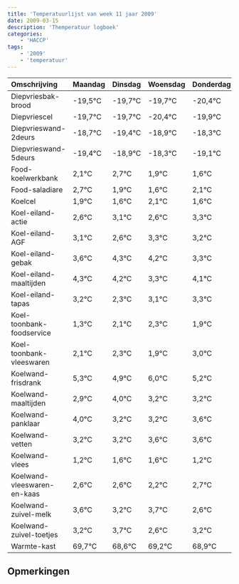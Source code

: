 ```yaml
---
title: 'Temperatuurlijst van week 11 jaar 2009'
date: 2009-03-15
description: 'Themperatuur logboek'
categories:
    - 'HACCP'
tags:
    - '2009'
    - 'temperatuur'
---
```

|Omschrijving|Maandag|Dinsdag|Woensdag|Donderdag|Vrijdag|Zaterdag|Zondag|
|:---|:---|:---|:---|:---|:---|:---|:---|
|Diepvriesbak-brood|-19,5°C|-19,7°C|-19,7°C|-20,4°C|-19,9°C|-19,3°C|-20,1°C|
|Diepvriescel|-19,7°C|-19,7°C|-20,4°C|-19,9°C|-19,3°C|-20,1°C|-20,4°C|
|Diepvrieswand-2deurs|-18,7°C|-19,4°C|-18,9°C|-18,3°C|-19,1°C|-19,4°C|-18,9°C|
|Diepvrieswand-5deurs|-19,4°C|-18,9°C|-18,3°C|-19,1°C|-19,4°C|-18,9°C|-19,4°C|
|Food-koelwerkbank|2,1°C|2,7°C|1,9°C|1,6°C|2,1°C|1,6°C|2,3°C|
|Food-saladiare|2,7°C|1,9°C|1,6°C|2,1°C|1,6°C|2,3°C|2,2°C|
|Koelcel|1,9°C|1,6°C|2,1°C|1,6°C|2,3°C|2,2°C|1,3°C|
|Koel-eiland-actie|2,6°C|3,1°C|2,6°C|3,3°C|3,2°C|2,3°C|3,1°C|
|Koel-eiland-AGF|3,1°C|2,6°C|3,3°C|3,2°C|2,3°C|3,1°C|3,3°C|
|Koel-eiland-gebak|3,6°C|4,3°C|4,2°C|3,3°C|4,1°C|4,3°C|3,9°C|
|Koel-eiland-maaltijden|4,3°C|4,2°C|3,3°C|4,1°C|4,3°C|3,9°C|5,0°C|
|Koel-eiland-tapas|3,2°C|2,3°C|3,1°C|3,3°C|2,9°C|4,0°C|3,2°C|
|Koel-toonbank-foodservice|1,3°C|2,1°C|2,3°C|1,9°C|3,0°C|2,2°C|2,2°C|
|Koel-toonbank-vleeswaren|2,1°C|2,3°C|1,9°C|3,0°C|2,2°C|2,2°C|2,6°C|
|Koelwand-frisdrank|5,3°C|4,9°C|6,0°C|5,2°C|5,2°C|5,6°C|5,6°C|
|Koelwand-maaltijden|2,9°C|4,0°C|3,2°C|3,2°C|3,6°C|3,6°C|3,2°C|
|Koelwand-panklaar|4,0°C|3,2°C|3,2°C|3,6°C|3,6°C|3,2°C|3,7°C|
|Koelwand-vetten|3,2°C|3,2°C|3,6°C|3,6°C|3,2°C|3,7°C|2,6°C|
|Koelwand-vlees|1,2°C|1,6°C|1,6°C|1,2°C|1,7°C|0,6°C|1,2°C|
|Koelwand-vleeswaren-en-kaas|2,6°C|2,6°C|2,2°C|2,7°C|1,6°C|2,2°C|1,9°C|
|Koelwand-zuivel-melk|3,6°C|3,2°C|3,7°C|2,6°C|3,2°C|2,9°C|2,8°C|
|Koelwand-zuivel-toetjes|3,2°C|3,7°C|2,6°C|3,2°C|2,9°C|2,8°C|2,0°C|
|Warmte-kast|69,7°C|68,6°C|69,2°C|68,9°C|68,8°C|68,0°C|69,1°C|

## Opmerkingen


